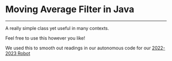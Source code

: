 # Moving Average Filter in Java
---
A really simple class yet useful in many contexts.

Feel free to use this however you like!

We used this to smooth out readings in our autonomous code for our [2022-2023 Robot](https://github.com/newman-robotics/2022-2023)

